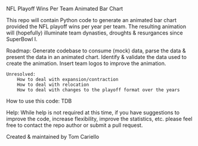 NFL Playoff Wins Per Team Animated Bar Chart

This repo will contain Python code to generate an animated bar chart provided the NFL playoff wins per year per team. The resulting animation will (hopefully) illuminate team dynasties, droughts & resurgances since SuperBowl I.

Roadmap:
    Generate codebase to consume (mock) data, parse the data & present the data in an animated chart.
    Identify & validate the data used to create the animation.
    Insert team logos to improve the animation.

    Unresolved:
        How to deal with expansion/contraction
        How to deal with relocation
        How to deal with changes to the playoff format over the years

How to use this code:
TDB

Help:
While help is not required at this time, if you have suggestions to improve the code, increase flexibility, improve the statistics, etc. please feel free to contact the repo author or submit a pull request.

Created & maintained by Tom Cariello